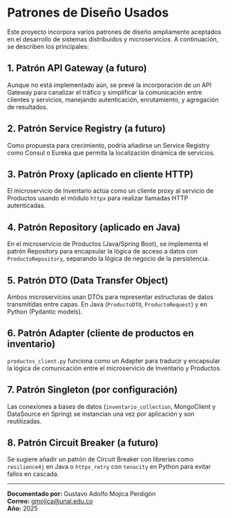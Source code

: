
# Patrones de Diseño Usados

Este proyecto incorpora varios patrones de diseño ampliamente aceptados en el desarrollo de sistemas distribuidos y microservicios. A continuación, se describen los principales:

## 1. **Patrón API Gateway (a futuro)**

Aunque no está implementado aún, se prevé la incorporación de un API Gateway para canalizar el tráfico y simplificar la comunicación entre clientes y servicios, manejando autenticación, enrutamiento, y agregación de resultados.

## 2. **Patrón Service Registry (a futuro)**

Como propuesta para crecimiento, podría añadirse un Service Registry como Consul o Eureka que permita la localización dinámica de servicios.

## 3. **Patrón Proxy (aplicado en cliente HTTP)**

El microservicio de Inventario actúa como un cliente proxy al servicio de Productos usando el módulo `httpx` para realizar llamadas HTTP autenticadas.

## 4. **Patrón Repository (aplicado en Java)**

En el microservicio de Productos (Java/Spring Boot), se implementa el patrón Repository para encapsular la lógica de acceso a datos con `ProductoRepository`, separando la lógica de negocio de la persistencia.

## 5. **Patrón DTO (Data Transfer Object)**

Ambos microservicios usan DTOs para representar estructuras de datos transmitidas entre capas. En Java (`ProductoDTO`, `ProductoRequest`) y en Python (Pydantic models).

## 6. **Patrón Adapter (cliente de productos en inventario)**

`productos_client.py` funciona como un Adapter para traducir y encapsular la lógica de comunicación entre el microservicio de Inventario y Productos.

## 7. **Patrón Singleton (por configuración)**

Las conexiones a bases de datos (`inventario_collection`, MongoClient y DataSource en Spring) se instancian una vez por aplicación y son reutilizadas.

## 8. **Patrón Circuit Breaker (a futuro)**

Se sugiere añadir un patrón de Circuit Breaker con librerías como `resilience4j` en Java o `httpx_retry` con `tenacity` en Python para evitar fallos en cascada.

---

**Documentado por:** Gustavo Adolfo Mojica Perdigón  
**Correo:** gmojica@unal.edu.co  
**Año:** 2025
